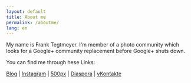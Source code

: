```yaml
---
layout: default
title: About me
permalink: /aboutme/
lang: en
---
```


My name is Frank Tegtmeyer. I'm member of a photo community which looks for a Google+ community replacement
before Google+ shuts down.

You can find me through hese Links:

[Blog](https://frank.tegtmeyer.net/) | [Instagram](https://www.instagram.com/frank.tegtmeyer/) |
[500px](https://500px.com/fte368/) | [Diaspora](https://diaspora.subsignal.org/people/bd5b5b30b2a901361b7a00023e3c3fbc) |
[vKontakte](https://vk.com/id515576623)